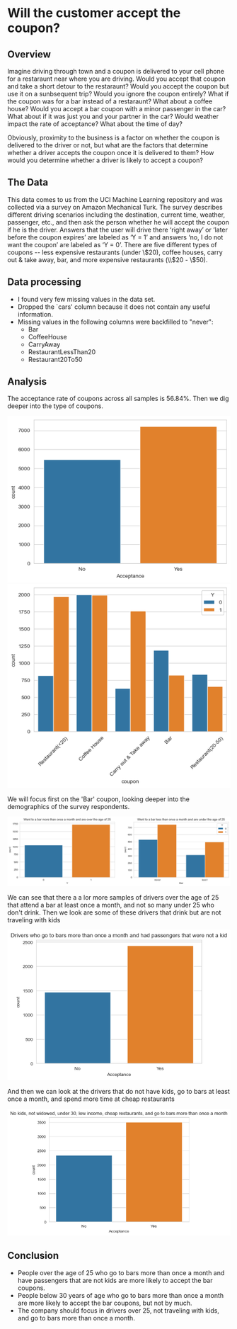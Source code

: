 # Will the customer accept the coupon?

## Overview

Imagine driving through town and a coupon is delivered to your cell phone for a restaraunt near where you are driving. Would you accept that coupon and take a short detour to the restaraunt? Would you accept the coupon but use it on a sunbsequent trip? Would you ignore the coupon entirely? What if the coupon was for a bar instead of a restaraunt? What about a coffee house? Would you accept a bar coupon with a minor passenger in the car? What about if it was just you and your partner in the car? Would weather impact the rate of acceptance? What about the time of day?

Obviously, proximity to the business is a factor on whether the coupon is delivered to the driver or not, but what are the factors that determine whether a driver accepts the coupon once it is delivered to them? How would you determine whether a driver is likely to accept a coupon?

## The Data

This data comes to us from the UCI Machine Learning repository and was collected via a survey on Amazon Mechanical Turk. The survey describes different driving scenarios including the destination, current time, weather, passenger, etc., and then ask the person whether he will accept the coupon if he is the driver. Answers that the user will drive there ‘right away’ or ‘later before the coupon expires’ are labeled as ‘Y = 1’ and answers ‘no, I do not want the coupon’ are labeled as ‘Y = 0’.  There are five different types of coupons -- less expensive restaurants (under \\$20), coffee houses, carry out & take away, bar, and more expensive restaurants (\\$20 - \\$50).

## Data processing

* I found very few missing values in the data set.
* Dropped the `cars' column because it does not contain any useful information.
* Missing values in the following columns were backfilled to "never":
  * Bar
  * CoffeeHouse
  * CarryAway
  * RestaurantLessThan20
  * Restaurant20To50

## Analysis
The acceptance rate of coupons across all samples is 56.84%. Then we dig deeper into the type of coupons.

![img.png](img.png)
![img_1.png](img_1.png)

We will focus first on the 'Bar' coupon, looking deeper into the demographics of the survey respondents.

![img_2.png](img_2.png)

We can see that there a a lor more samples of drivers over the age of 25 that attend a bar at least once a month, and not so many under 25 who don't drink.
Then we look are some of these drivers that drink but are not traveling with kids

![img_3.png](img_3.png)

And then we can look at the drivers that do not have kids, go to bars at least once a month, and spend more time at cheap restaurants

![img_4.png](img_4.png)

## Conclusion
* People over the age of 25 who go to bars more than once a month and have passengers that are not kids are more likely to accept the bar coupons.
* People below 30 years of age who go to bars more than once a month are more likely to accept the bar coupons, but not by much.
* The company should focus in drivers over 25, not traveling with kids, and go to bars more than once a month.

 
